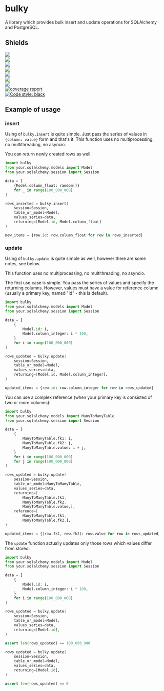 # bulky

A library which provides bulk insert and update operations for SQLAlchemy and PostgreSQL.


## Shields

![](https://img.shields.io/pypi/l/bulky.svg)  
![](https://img.shields.io/pypi/pyversions/bulky.svg)  
![](https://img.shields.io/pypi/status/bulky.svg)  
![](https://img.shields.io/pypi/wheel/bulky.svg)  
![](https://img.shields.io/pypi/implementation/bulky.svg)  
![](https://img.shields.io/pypi/dm/bulky.svg)  
![](https://img.shields.io/gitlab/pipeline/tgrx/bulky/master.svg)  
[![coverage report](https://gitlab.com/tgrx/bulky/badges/master/coverage.svg)](https://gitlab.com/tgrx/bulky/commits/master)  
[![Code style: black](https://img.shields.io/badge/code%20style-black-000000.svg)](https://github.com/ambv/black)

## Example of usage

### insert

Using of `bulky.insert` is quite simple.
Just pass the series of values in `{column: value}` form and that's it.
This function uses no multiprocessing, no multithreading, no asyncio.

You can return newly created rows as well.

```python
import bulky
from your.sqlalchemy.models import Model
from your.sqlalchemy.session import Session

data = [
    {Model.column_float: random()}
    for _ in range(100_000_000)
]

rows_inserted = bulky.insert(
    session=Session,
    table_or_model=Model,
    values_series=data,
    returning=[Model.id, Model.column_float]
)

new_items = {row.id: row.column_float for row in rows_inserted}
```

### update

Using of `bulky.update` is quite simple as well, however there are some notes, see below.

This function uses no multiprocessing, no multithreading, no asyncio.

The first use case is simple.
You pass the series of values and specify the returning columns.
However, values must have a value for reference column (usually a primary key, named "id" - this is default).

```python
import bulky
from your.sqlalchemy.models import Model
from your.sqlalchemy.session import Session

data = [
    {
        Model.id: i,
        Model.column_integer: i * 100,
    }
    for i in range(100_000_000)
]

rows_updated = bulky.update(
    session=Session,
    table_or_model=Model,
    values_series=data,
    returning=[Model.id, Model.column_integer],
)

updated_items = {row.id: row.column_integer for row in rows_updated}
```

You can use a complex reference (when your primary key is consisted of two or more columns):

```python
import bulky
from your.sqlalchemy.models import ManyToManyTable
from your.sqlalchemy.session import Session

data = [
    {
        ManyToManyTable.fk1: i,
        ManyToManyTable.fk2: j,
        ManyToManyTable.value: i + j,
    }
    for i in range(100_000_000)
    for j in range(100_000_000)
]

rows_updated = bulky.update(
    session=Session,
    table_or_model=ManyToManyTable,
    values_series=data,
    returning=[
        ManyToManyTable.fk1,
        ManyToManyTable.fk2,
        ManyToManyTable.value,],
    reference=[
        ManyToManyTable.fk1,
        ManyToManyTable.fk2,],
)

updated_items = {(row.fk1, row.fk2): row.value for row in rows_updated}
```

The `update` function actually updates only those rows which values differ from stored:

```python
import bulky
from your.sqlalchemy.models import Model
from your.sqlalchemy.session import Session

data = [
    {
        Model.id: i,
        Model.column_integer: i * 100,
    }
    for i in range(100_000_000)
]

rows_updated = bulky.update(
    session=Session,
    table_or_model=Model,
    values_series=data,
    returning=[Model.id],
)

assert len(rows_updated) == 100_000_000

rows_updated = bulky.update(
    session=Session,
    table_or_model=Model,
    values_series=data,
    returning=[Model.id],
)

assert len(rows_updated) == 0
```

